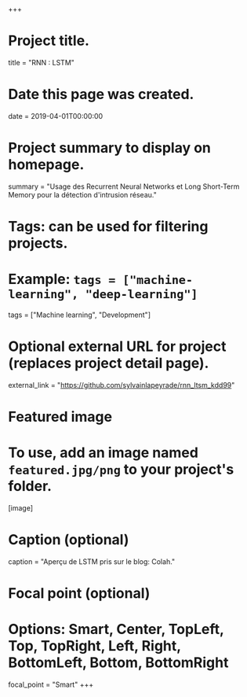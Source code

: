 +++
# Project title.
title = "RNN : LSTM"

# Date this page was created.
date = 2019-04-01T00:00:00

# Project summary to display on homepage.
summary = "Usage des Recurrent Neural Networks et Long Short-Term Memory pour la détection d'intrusion réseau."

# Tags: can be used for filtering projects.
# Example: `tags = ["machine-learning", "deep-learning"]`
tags = ["Machine learning", "Development"]

# Optional external URL for project (replaces project detail page).
external_link = "https://github.com/sylvainlapeyrade/rnn_ltsm_kdd99"

# Featured image
# To use, add an image named `featured.jpg/png` to your project's folder. 
[image]
  # Caption (optional)
  caption = "Aperçu de LSTM pris sur le blog: Colah."

  # Focal point (optional)
  # Options: Smart, Center, TopLeft, Top, TopRight, Left, Right, BottomLeft, Bottom, BottomRight
  focal_point = "Smart"
+++
